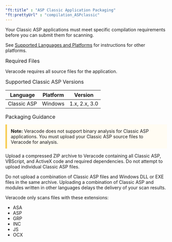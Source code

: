 ```yaml
---
"ft:title" : "ASP Classic Application Packaging"
"ft:prettyUrl" : "compilation_ASPclassic"
---
```


Your Classic ASP applications must meet specific compilation requirements before you can submit them for scanning.

See [Supported Languages and Platforms](https://docs.veracode.com/r/r_supported_table) for instructions for other platforms.

<p><span style="font-size: medium;">Required Files</span></p>

Veracode requires all source files for the application.

<p><span style="font-size: medium;">Supported Classic ASP Versions</span></p>

|Language|Platform|Version|
|---|---|---|
|Classic ASP|Windows|1.x, 2.x, 3.0|

<p><span style="font-size: medium;">Packaging Guidance</span></p>

<p style="background-color:#FFFCF3; padding: 12px; border-left: 5px solid #F7CD55;">
<b>Note:</b> Veracode does not support binary analysis for Classic ASP applications. You must upload your Classic ASP source files to Veracode for analysis.</p>

Upload a compressed ZIP archive to Veracode containing all Classic ASP, VBScript, and ActiveX code and required dependencies. Do not attempt to upload individual Classic ASP files.

Do not upload a combination of Classic ASP files and Windows DLL or EXE files in the same archive. Uploading a combination of Classic ASP and modules written in other languages delays the delivery of your scan results.

Veracode only scans files with these extensions:

-   ASA
-   ASP
-   GRP
-   INC
-   JS
-   OCX
